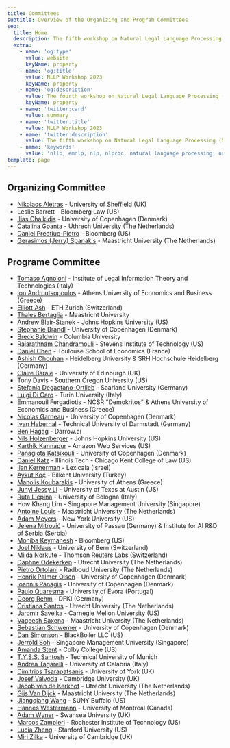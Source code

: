 ```yaml
---
title: Committees
subtitle: Overview of the Organizing and Program Committees
seo:
  title: Home
  description: The fifth workshop on Natural Legal Language Processing (NLLP 2023) explores methods and applications of Natural Language Processing for the Legal Domain by focusing on legal text and text with legal significance. Co-located with EMNLP 2023.
  extra:
    - name: 'og:type'
      value: website
      keyName: property
    - name: 'og:title'
      value: NLLP Workshop 2023
      keyName: property
    - name: 'og:description'
      value: The fourth workshop on Natural Legal Language Processing (NLLP 2023) explores methods and applications of Natural Language Processing for the Legal Domain by focusing on legal text and text with legal significance. Co-located with EMNLP 2023.
      keyName: property
    - name: 'twitter:card'
      value: summary
    - name: 'twitter:title'
      value: NLLP Workshop 2023
    - name: 'twitter:description'
      value: The fifth workshop on Natural Legal Language Processing (NLLP 2023) explores methods and applications of Natural Language Processing for the Legal Domain by focusing on legal text and text with legal significance. Co-located with EMNLP 2023.
    - name: 'keywords'
      value: 'nllp, emnlp, nlp, nlproc, natural language processing, natural legal language processing, legal text, legal domain language'
template: page
---
```


## Organizing Committee 

- [Nikolaos Aletras](http://nikosaletras.com) - University of Sheffield (UK)
- Leslie Barrett - Bloomberg Law (US)
- [Ilias Chalkidis](https://iliaschalkidis.github.io/) - University of Copenhagen (Denmark)
- [Catalina Goanta](https://www.uu.nl/staff/ECGoanta) - Uthrech University (The Netherlands)
- [Daniel Preotiuc-Pietro](http://www.preotiuc.ro) - Bloomberg (US)
- [Gerasimos (Jerry) Spanakis](https://dke.maastrichtuniversity.nl/jerry.spanakis/) - Maastricht University (The Netherlands)

## Programe Committee

- [Tomaso Agnoloni](http://www.ittig.cnr.it/en/persone/ricerca/tommaso-agnoloni/) - Institute of Legal Information Theory and Technologies (Italy)
- [Ion Androutsopoulos](https://www2.aueb.gr/users/ion/) - Athens University of Economics and Business (Greece)
- [Elliott Ash](https://elliottash.com/) - ETH Zurich (Switzerland)
- [Thales Bertaglia](https://thalesbertaglia.com) - Maastricht University
- [Andrew Blair-Stanek](https://www.law.umaryland.edu/Directory/profile.asp?id=893) - Johns Hopkins University (US)
- [Stephanie Brandl](https://stephaniebrandl.github.io) - University of Copenhagen (Denmark)
- [Breck Baldwin](https://scholar.google.com/citations?user=aVzTeEUAAAAJ&hl=en) - Columbia University
- [Rajarathnam Chandramouli](http://www.mouli.me/) - Stevens Institute of Technology (US)
- [Daniel Chen](http://users.nber.org/~dlchen/) - Toulouse School of Economics (France)
- [Ashish Chouhan](https://www.srh-hochschule-heidelberg.de/hochschule/hochschulteam/ashish-chouhan) -	Heidelberg University & SRH Hochschule Heidelberg (Germany)
- [Claire Barale](https://www.inf.ed.ac.uk/people/students/Claire_Barale.html) - University of Edinburgh (UK)
- Tony Davis - Southern Oregon University (US)
- [Stefania Degaetano-Ortlieb](https://stefaniadegaetano.com/) - Saarland University (Germany)
- [Luigi Di Caro](https://luigidicaro.me/) - Turin University (Italy)
- Emmanouil Fergadiotis - NCSR "Demokritos" & Athens University of Economics and Business (Greece)
- [Nicolas Garneau](https://scholar.google.fr/citations?user=P67ZucoAAAAJ&hl=fr) - University of Copenhagen (Denmark)
- [Ivan Habernal](https://www.trusthlt.org/) - Technical University of Darmstadt (Germany)
- [Ben Hagag](https://www.darrow.ai) - Darrow.ai
- [Nils Holzenberger](https://www.cs.jhu.edu/~nholzen1/) - Johns Hopkins University (US)
- [Karthik Kannapur](https://www.amazon.science/author/kartik-kannapur) - Amazon Web Services (US)
- [Panagiota Katsikouli](https://di.ku.dk/english/staff/?pure=en/persons/705141) - University of Copenhagen (Denmark)
- [Daniel Katz](https://www.danielmartinkatz.com/) - Illinois Tech - Chicago Kent College of Law (US)
- [Ilan Kernerman](http://www.elexicography.eu/portfolio-item/kernerman/) - Lexicala (Israel)
- [Aykut Koç](http://aykut.koc.bilkent.edu.tr) - Bilkent University (Turkey)
- [Manolis Koubarakis](http://cgi.di.uoa.gr/~koubarak/) - University of Athens (Greece)
- [Junyi Jessy Li](https://liberalarts.utexas.edu/linguistics/faculty/jl67946) - University of Texas at Austin (US)
- [Ruta Liepina](https://www.unibo.it/sitoweb/ruta.liepina/en) - University of Bologna (Italy)
- How Khang Lim - Singapore Management University (Singapore)
- [Antoine Louis](https://www.maastrichtuniversity.nl/p70072559) - Maastricht University (The Netherlands)
- [Adam Meyers](https://nlp.cs.nyu.edu/people/meyers.html) - New York University (US)
- [Jelena Mitrović](https://ca-roll.github.io/) - University of Passau (Germany) & Institute for AI R&D of Serbia (Serbia)
- [Moniba Keymanesh](https://scholar.google.co.in/citations?user=5_wBK4gAAAAJ&hl=en) - Bloomberg (US)
- [Joel Niklaus](https://niklaus.ai) - University of Bern (Switzerland)
- [Milda Norkute](https://mildanor.github.io) - Thomson Reuters Labs (Switzerland)
- [Daphne Odekerken](https://webspace.science.uu.nl/~3827887/) - Utrecht University (The Netherlands)
- [Pietro Ortolani](http://www.pietroortolani.com/) - Radboud University (The Netherlands)
- [Henrik Palmer Olsen](https://research.ku.dk/search/result/?pure=en%2Fpersons%2Fhenrik-palmer-olsen(d6151186-5867-4059-bc35-8e82ae4be33e)%2Fcv.html) - University of Copenhagen (Denmark)
- [Ioannis Panagis](https://scholar.google.dk/citations?user=o0N2vzMAAAAJ&hl=en) - University of Copenhagen (Denmark)
- [Paulo Quaresma](http://www.di.uevora.pt/~pq/) - University of Evora (Portugal)
- [Georg Rehm](http://georg-re.hm/) - DFKI (Germany)
- [Cristiana Santos](https://rel-incode.github.io/cristianasantos/) - Utrecht University (The Netherlands)
- [Jaromir Šavelka](https://www.cs.cmu.edu/~jsavelka/) - Carnegie Mellon University (US)
- [Vageesh Saxena](https://cris.maastrichtuniversity.nl/en/persons/vageesh-saxena) - Maastricht University (The Netherlands)
- [Sebastian Schwemer](https://jura.ku.dk/ciir/english/staff/?pure=en/persons/389492) - University of Copenhagen (Denmark)
- [Dan Simonson](http://thedansimonson.com/) - BlackBoiler LLC (US)
- [Jerrold Soh](https://www.linkedin.com/in/jerroldsoh/?originalSubdomain=sg) - Singapore Management University (Singapore)
- [Amanda Stent](https://amandastent.net) - Colby College (US)
- [T.Y.S.S. Santosh](https://scholar.google.co.in/citations?user=aYytWsAAAAAJ&hl=en) - Technical University of Munich
- [Andrea Tagarelli](http://people.dimes.unical.it/andreatagarelli/) - University of Calabria (Italy)
- [Dimitrios Tsarapatsanis](https://www.sheffield.ac.uk/law/staff/dtsarapatsanis) - University of York (UK)
- [Josef Valvoda](https://valvoda.github.io/) - Cambridge University (UK)
- [Jacob van de Kerkhof](https://www.uu.nl/medewerkers/JJWvandeKerkhof) - Utrecht University (The Netherlands)
- [Gijs Van Dijck](https://www.maastrichtuniversity.nl/gijs.vandijck) - Maastricht University (The Netherlands)
- [Jiangqiang Wang](https://ed.buffalo.edu/about/directory/faculty/profile.html?uid=jw254) - SUNY Buffalo (US)
- [Hannes Westermann](https://www.crdp.umontreal.ca/chercheurs/westermann-hannes/) - University of Montreal (Canada)
- [Adam Wyner](https://www.swansea.ac.uk/staff/a.z.wyner/) - Swansea University (UK)
- [Marcos Zampieri](https://mzampieri.com/) - Rochester Institute of Technology (US)
- [Lucia Zheng](https://reglab.stanford.edu/team-members/lucia-zheng/) - Stanford University (US)
- [Miri Zilka](http://www.eng.cam.ac.uk/profiles/mz477) - University of Cambridge (UK)

